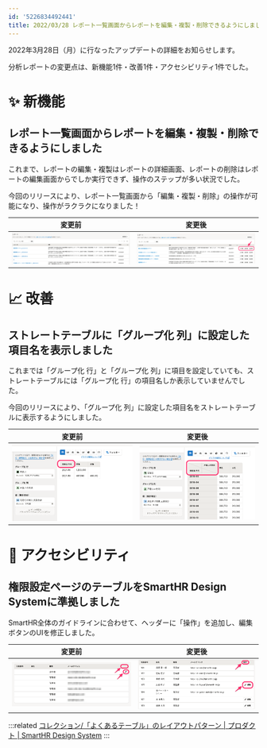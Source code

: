 ```yaml
---
id: '5226834492441'
title: 2022/03/28 レポート一覧画面からレポートを編集・複製・削除できるようにしました 他2件
---
```

2022年3月28日（月）に行なったアップデートの詳細をお知らせします。

分析レポートの変更点は、新機能1件・改善1件・アクセシビリティ1件でした。

# ✨ 新機能

## レポート一覧画面からレポートを編集・複製・削除できるようにしました

これまで、レポートの編集・複製はレポートの詳細画面、レポートの削除はレポートの編集画面からでしか実行できず、操作のステップが多い状況でした。

今回のリリースにより、レポート一覧画面から「編集・複製・削除」の操作が可能になり、操作がラクラクになりました！

| **変更前** | **変更後** |
| --- | --- |
| ![](./before-1.png) | ![](./after-1.png) |

# 📈 改善

## ストレートテーブルに「グループ化 列」に設定した項目名を表示しました

これまでは「グループ化 行」と「グループ化 列」に項目を設定していても、ストレートテーブルには「グループ化 行」の項目名しか表示していませんでした。

今回のリリースにより、「グループ化 列」に設定した項目名をストレートテーブルに表示するようにしました。

| **変更前** | **変更後** |
| --- | --- |
| ![](./before-2.png) | ![](./after-2.png) |

# 🎢 アクセシビリティ

## 権限設定ページのテーブルをSmartHR Design Systemに準拠しました

SmartHR全体のガイドラインに合わせて、ヘッダーに「操作」を追加し、編集ボタンのUIを修正しました。

| **変更前** | **変更後** |
| --- | --- |
| ![](./before-3.png) | ![](./after-3.png) |

:::related
[コレクション/「よくあるテーブル」のレイアウトパターン | プロダクト | SmartHR Design System](https://smarthr.design/products/design-guide/smarthr-table/)
:::
